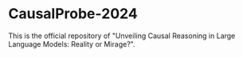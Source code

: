 # CausalProbe-2024
This is the official repository of "Unveiling Causal Reasoning in Large Language Models: Reality or Mirage?".
